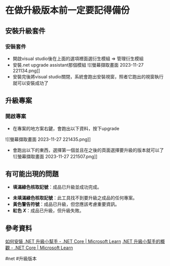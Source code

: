 # 在做升級版本前一定要記得備份
## 安裝升級套件

### 安裝套件 
* 開啟visual studio後在上面的選項裡面選衍生模組 => 管理衍生模組
* 安裝.net upgrade assistant那個模組
![[螢幕擷取畫面 2023-11-27 221134.png]]
* 安裝完後將visual studio關閉，系統會跑出安裝視窗，照者它跑出的視窗執行就可以安裝成功了

## 升級專案

### 開啟專案
* 在專案的地方案右鍵，會跑出以下資料，按下upgrade

![[螢幕擷取畫面 2023-11-27 221435.png]]
* 會跑出以下的東西，選擇第一個並且在之後的頁面選擇要升級的版本就可以了
![[螢幕擷取畫面 2023-11-27 221507.png]]

## 有可能出現的問題

* **填滿綠色核取記號**：成品已升級並成功完成。
- **未填滿綠色核取記號**：此工具找不到要升級之成品的任何專案。
- **黃色警告符號**：成品已升級，但您應該考慮重要資訊。
- **紅色 _X_**：成品已升級，但升級失敗。
## 參考資料

[如何安裝 .NET 升級小幫手 - .NET Core | Microsoft Learn](https://learn.microsoft.com/zh-tw/dotnet/core/porting/upgrade-assistant-install#install-the-visual-studio-extension)
[.NET 升級小幫手的概觀 - .NET Core | Microsoft Learn](https://learn.microsoft.com/zh-tw/dotnet/core/porting/upgrade-assistant-overview)

#net #升級版本